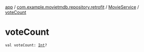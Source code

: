 [app](../../index.md) / [com.example.movietmdb.repository.retrofit](../index.md) / [MovieService](index.md) / [voteCount](./vote-count.md)

# voteCount

`val voteCount: `[`Int`](https://kotlinlang.org/api/latest/jvm/stdlib/kotlin/-int/index.html)`?`